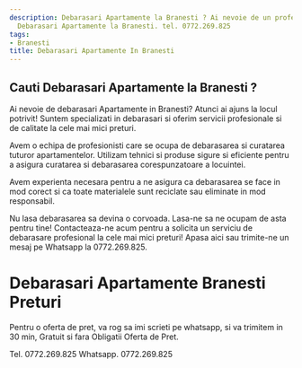 ```yaml
---
description: Debarasari Apartamente la Branesti ? Ai nevoie de un profesionist in
  Debarasari Apartamente la Branesti. tel. 0772.269.825
tags:
- Branesti
title: Debarasari Apartamente In Branesti
---
```



## Cauti Debarasari Apartamente la Branesti ?

Ai nevoie de debarasari Apartamente in Branesti? Atunci ai ajuns la locul potrivit! Suntem specializati in debarasari si oferim servicii profesionale si de calitate la cele mai mici preturi.

Avem o echipa de profesionisti care se ocupa de debarasarea si curatarea tuturor apartamentelor. Utilizam tehnici si produse sigure si eficiente pentru a asigura curatarea si debarasarea corespunzatoare a locuintei.

Avem experienta necesara pentru a ne asigura ca debarasarea se face in mod corect si ca toate materialele sunt reciclate sau eliminate in mod responsabil.

Nu lasa debarasarea sa devina o corvoada. Lasa-ne sa ne ocupam de asta pentru tine! Contacteaza-ne acum pentru a solicita un serviciu de debarasare profesional la cele mai mici preturi! Apasa aici sau trimite-ne un mesaj pe Whatsapp la 0772.269.825.

# Debarasari Apartamente Branesti Preturi
Pentru o oferta de pret, va rog sa imi scrieti pe whatsapp, si va trimitem in 30 min, Gratuit si fara Obligatii Oferta de Pret.

Tel. 0772.269.825
Whatsapp. 0772.269.825
